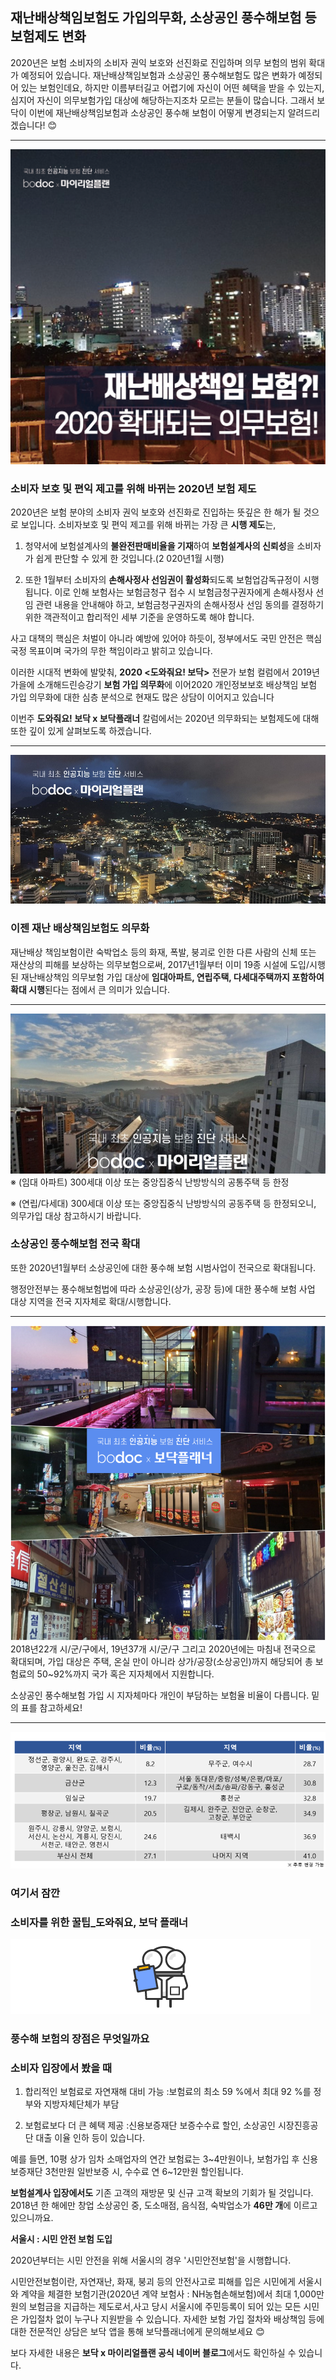 ## 재난배상책임보험도 가입의무화, 소상공인 풍수해보험 등 보험제도 변화

2020년은 보험 소비자의 소비자 권익 보호와 선진화로 진입하며 의무 보험의 범위 확대가 예정되어 있습니다. 재난배상책임보험과 소상공인 풍수해보험도 많은 변화가 예정되어 있는 보험인데요, 하지만 이름부터길고 어렵기에 자신이 어떤 혜택을 받을 수 있는지, 심지어 자신이 의무보험가입 대상에 해당하는지조차 모르는 분들이 많습니다. 그래서 보닥이 이번에 재난배상책임보험과 소상공인 풍수해 보험이 어떻게 변경되는지 알려드리겠습니다! 😊

---------------------------------------

![alt img](https://raw.githubusercontent.com/aijinet/doctor-contents/master/contents/202001/200120-4/4_재난배상책임_보험도_가입_의무화_01.png)

### 소비자 보호 및 편익 제고를 위해 바뀌는 2020년 보험 제도

2020년은 보험 분야의 소비자 권익 보호와 선진화로 진입하는 뜻깊은 한 해가 될 것으로 보입니다. 소비자보호 및 편익 제고를 위해 바뀌는 가장 큰 **시행 제도**는,

1. 청약서에 보험설계사의 **불완전판매비율을 기재**하여 **보험설계사의 신뢰성**을 소비자가 쉽게 판단할 수 있게 한 것입니다.(2 020년1월 시행)

2. 또한 1월부터 소비자의 **손해사정사 선임권이 활성화**되도록 보험업감독규정이 시행됩니다. 이로 인해 보험사는 보험금청구 접수 시 보험금청구권자에게 손해사정사 선임 관련 내용을 안내해야 하고, 보험금청구권자의 손해사정사 선임 동의를 결정하기 위한 객관적이고 합리적인 세부 기준을 운영하도록 해야 합니다.

사고 대책의 핵심은 처벌이 아니라 예방에 있어야 하듯이, 정부에서도 국민 안전은 핵심 국정 목표이며 국가의 무한 책임이라고 밝히고 있습니다.

이러한 시대적 변화에 발맞춰, **2020 <도와줘요! 보닥>** 전문가 보험 컬럼에서 2019년 가을에 소개해드린승강기 **보험 가입 의무화**에 이어2020 개인정보보호 배상책임 보험 가입 의무화에 대한 심층 분석으로 현재도 많은 상담이 이어지고 있습니다

이번주 **도와줘요! 보닥 x 보닥플래너** 칼럼에서는 2020년 의무화되는 보험제도에 대해 또한 깊이 있게 살펴보도록 하겠습니다.

---------------------------------------

![alt img](https://raw.githubusercontent.com/aijinet/doctor-contents/master/contents/202001/200120-4/4_재난배상책임_보험도_가입_의무화_02.png)

### 이젠 재난 배상책임보험도 의무화

재난배상 책임보험이란 숙박업소 등의 화재, 폭발, 붕괴로 인한 다른 사람의 신체 또는 재산상의 피해를 보상하는 의무보험으로써, 2017년1월부터 이미 19종 시설에 도입/시행된 재난배상책임 의무보험 가입 대상에 **임대아파트, 연립주택, 다세대주택까지 포함하여 확대 시행**된다는 점에서 큰 의미가 있습니다.

---------------------------------------

![alt img](https://raw.githubusercontent.com/aijinet/doctor-contents/master/contents/202001/200120-4/4_재난배상책임_보험도_가입_의무화_03.png)
※ (임대 아파트) 300세대 이상 또는 중앙집중식 난방방식의 공통주택 등 한정

※ (연립/다세대) 300세대 이상 또는 중앙집중식 난방방식의 공동주택 등 한정되오니, 의무가입 대상 참고하시기 바랍니다.

### 소상공인 풍수해보험 전국 확대

또한 2020년1월부터 소상공인에 대한 풍수해 보험 시범사업이 전국으로 확대됩니다.

행정안전부는 풍수해보험법에 따라 소상공인(상가, 공장 등)에 대한 풍수해 보험 사업 대상 지역을 전국 지자체로 확대/시행합니다.

---------------------------------------

![alt img](https://raw.githubusercontent.com/aijinet/doctor-contents/master/contents/202001/200120-4/4_재난배상책임_보험도_가입_의무화_04.png)
2018년22개 시/군/구에서, 19년37개 시/군/구 그리고 2020년에는 마침내 전국으로 확대되며, 가입 대상은 주택, 온실 만이 아니라 상가/공장(소상공인)까지 해당되어 총 보험료의 50~92%까지 국가 혹은 지자체에서 지원합니다.

소상공인 풍수해보험 가입 시 지자체마다 개인이 부담하는 보험율 비율이 다릅니다. 밑의 표를 참고하세요!

---------------------------------------

![alt img](https://raw.githubusercontent.com/aijinet/doctor-contents/master/contents/202001/200120-4/4_재난배상책임_보험도_가입_의무화_05.png)

### 여기서 잠깐
### 소비자를 위한 꿀팁_도와줘요, 보닥 플래너
![alt img](https://raw.githubusercontent.com/aijinet/doctor-contents/master/contents/common/bodoc.png)

### 풍수해 보험의 장점은 무엇일까요
### 소비자 입장에서 봤을 때

1. 합리적인 보험료로 자연재해 대비 가능 :보험료의 최소 59 %에서 최대 92 %를 정부와 지방자체단체가 부담

2. 보험료보다 더 큰 혜택 제공 :신용보증재단 보증수수료 할인, 소상공인 시장진흥공단 대출 이율 인하 등이 있습니다.

예를 들면, 10평 상가 임차 소매업자의 연간 보험료는 3~4만원이나, 보험가입 후 신용보증재단 3천만원 일반보증 시, 수수료 연 6~12만원 할인됩니다.

**보험설계사 입장에서도** 기존 고객의 재방문 및 신규 고객 확보의 기회가 될 것입니다. 2018년 한 해에만 창업 소상공인 중, 도소매점, 음식점, 숙박업소가 **46만 개**에 이르고 있으니까요.

**서울시 : 시민 안전 보험 도입**

2020년부터는 시민 안전을 위해 서울시의 경우 '시민안전보험'을 시행합니다.

시민안전보험이란, 자연재난, 화재, 붕괴 등의 안전사고로 피해를 입은 시민에게 서울시와 계약을 체결한 보험기관(2020년 계약 보험사 : NH농협손해보험)에서 최대 1,000만원의 보험금을 지급하는 제도로서,사고 당시 서울시에 주민등록이 되어 있는 모든 시민은 가입절차 없이 누구나 지원받을 수 있습니다. 자세한 보험 가입 절차와 배상책임 등에 대한 전문적인 상담은 보닥 앱을 통해 보닥플래너에게 문의해보세요 😊

보다 자세한 내용은 **보닥 x 마이리얼플랜 공식 네이버 블로그**에서도 확인하실 수 있습니다.